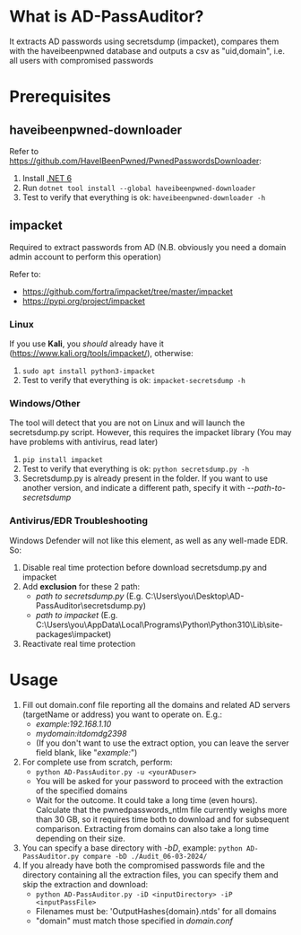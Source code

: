# What is AD-PassAuditor?

It extracts AD passwords using secretsdump (impacket), 
compares them with the haveibeenpwned database and outputs a csv as "uid,domain", 
i.e. all users with compromised passwords

# Prerequisites

## haveibeenpwned-downloader

Refer to https://github.com/HaveIBeenPwned/PwnedPasswordsDownloader:

1. Install [.NET 6](https://dotnet.microsoft.com/en-us/download/dotnet/6.0)
2. Run `dotnet tool install --global haveibeenpwned-downloader`
3. Test to verify that everything is ok: `haveibeenpwned-downloader -h`

## impacket

Required to extract passwords from AD (N.B. obviously you need a domain admin account to perform this operation)

Refer to:
- https://github.com/fortra/impacket/tree/master/impacket
- https://pypi.org/project/impacket

### Linux

If you use **Kali**, you _should_ already have it (https://www.kali.org/tools/impacket/), otherwise:

1. `sudo apt install python3-impacket`
2. Test to verify that everything is ok: `impacket-secretsdump -h`

### Windows/Other

The tool will detect that you are not on Linux and will launch the secretsdump.py script. 
However, this requires the impacket library (You may have problems with antivirus, read later)

1. `pip install impacket`
2. Test to verify that everything is ok: `python secretsdump.py -h`
3. Secretsdump.py is already present in the folder. If you want to use another version, and indicate a different path, specify it with _--path-to-secretsdump_

### Antivirus/EDR Troubleshooting

Windows Defender will not like this element, as well as any well-made EDR. So:

1. Disable real time protection before download secretsdump.py and impacket
2. Add **exclusion** for these 2 path:
    - _path to secretsdump.py_ (E.g. C:\Users\you\Desktop\AD-PassAuditor\secretsdump.py)
    - _path to impacket_ (E.g. C:\Users\you\AppData\Local\Programs\Python\Python310\Lib\site-packages\impacket)
3. Reactivate real time protection

# Usage

1. Fill out domain.conf file reporting all the domains and related AD servers (targetName or address) you want to operate on. E.g.:
   - _example:192.168.1.10_
   - _mydomain:itdomdg2398_
   - (If you don't want to use the extract option, you can leave the server field blank, like "_example:_")
2. For complete use from scratch, perform:
   - `python AD-PassAuditor.py -u <yourADuser>`
   - You will be asked for your password to proceed with the extraction of the specified domains
   - Wait for the outcome. It could take a long time (even hours). Calculate that the pwnedpasswords_ntlm file currently weighs more than 30 GB, so it requires time both to download and for subsequent comparison. Extracting from domains can also take a long time depending on their size.
3. You can specify a base directory with _-bD_, example: `python AD-PassAuditor.py compare -bD ./Audit_06-03-2024/`
4. If you already have both the compromised passwords file and the directory containing all the extraction files, you can specify them and skip the extraction and download:
   - `python AD-PassAuditor.py -iD <inputDirectory> -iP <inputPassFile>`
   - Filenames must be: 'OutputHashes{domain}.ntds' for all domains
   - "domain" must match those specified in _domain.conf_
